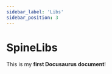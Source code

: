 ```yaml
---
sidebar_label: 'Libs'
sidebar_position: 3
---
```

# SpineLibs

This is my **first Docusaurus document**!